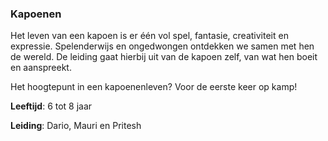 ### Kapoenen
Het leven van een kapoen is er één vol spel, fantasie, creativiteit en expressie. Spelenderwijs en ongedwongen ontdekken we samen met hen de wereld. De leiding gaat hierbij uit van de kapoen zelf, van wat hen boeit en aanspreekt.

Het hoogtepunt in een kapoenenleven? Voor de eerste keer op kamp!

**Leeftijd**: 6 tot 8 jaar

**Leiding**: Dario, Mauri en Pritesh
